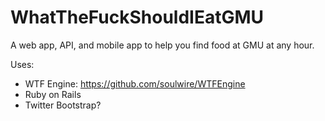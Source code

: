 WhatTheFuckShouldIEatGMU
========================

A web app, API, and mobile app to help you find food at GMU at any hour.

Uses:
- WTF Engine: https://github.com/soulwire/WTFEngine
- Ruby on Rails
- Twitter Bootstrap?